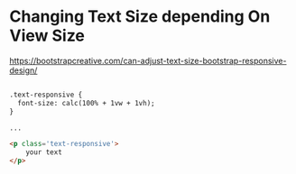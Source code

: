 # Changing Text Size depending On View Size

https://bootstrapcreative.com/can-adjust-text-size-bootstrap-responsive-design/

```html

.text-responsive {
  font-size: calc(100% + 1vw + 1vh);
}

...

<p class='text-responsive'>
	your text
</p>

```